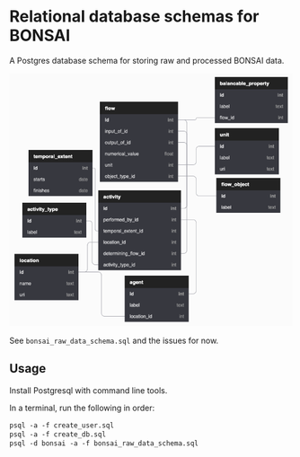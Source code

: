 # Relational database schemas for BONSAI

A Postgres database schema for storing raw and processed BONSAI data.

![schema graphic](https://github.com/BONSAMURAIS/schema/raw/master/images/raw-schema.png "Current draft schema")

See `bonsai_raw_data_schema.sql` and the issues for now.

## Usage

Install Postgresql with command line tools.

In a terminal, run the following in order:

    psql -a -f create_user.sql
    psql -a -f create_db.sql
    psql -d bonsai -a -f bonsai_raw_data_schema.sql
